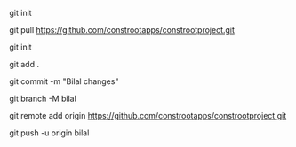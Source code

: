 git init

git pull https://github.com/constrootapps/constrootproject.git



git init

git add .

git commit -m "Bilal changes"

git branch -M bilal

git remote add origin https://github.com/constrootapps/constrootproject.git

git push -u origin bilal
